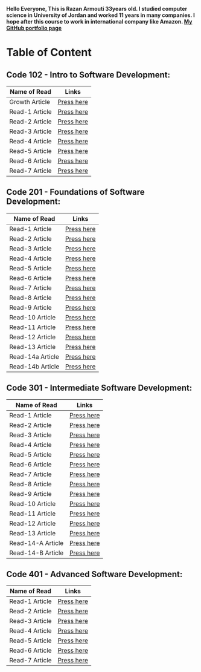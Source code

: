 **Hello Everyone, This is Razan Armouti 33years old. I studied computer science in University of Jordan and worked 11 years in many companies. I hope after this course to work in international company like Amazon. 
[My GitHub portfolio page](https://github.com/RazanArmouti)**

# Table of Content 
## **Code 102 - Intro to Software Development:**

Name of Read | Links
------------ | -------------
 Growth Article | [Press here](https://razanarmouti.github.io/reading-notes/102/growthMindset)
 Read-1 Article | [Press here](https://razanarmouti.github.io/reading-notes/102/Read-01)
 Read-2 Article | [Press here](https://razanarmouti.github.io/reading-notes/102/Read-02)
 Read-3 Article | [Press here](https://razanarmouti.github.io/reading-notes/102/Read-03)
 Read-4 Article | [Press here](https://razanarmouti.github.io/reading-notes/102/Read-04)
 Read-5 Article | [Press here](https://razanarmouti.github.io/reading-notes/102/Read-05)
 Read-6 Article | [Press here](https://razanarmouti.github.io/reading-notes/102/Read-06)
 Read-7 Article | [Press here](https://razanarmouti.github.io/reading-notes/102/Read-07)

## **Code 201 - Foundations of Software Development:**

Name of Read | Links
------------ | -------------
 Read-1 Article | [Press here](https://razanarmouti.github.io/reading-notes/201/Class-01) 
 Read-2 Article | [Press here](https://razanarmouti.github.io/reading-notes/201/Class-02)
 Read-3 Article | [Press here](https://razanarmouti.github.io/reading-notes/201/Class-03)
 Read-4 Article | [Press here](https://razanarmouti.github.io/reading-notes/201/Class-04)
 Read-5 Article | [Press here](https://razanarmouti.github.io/reading-notes/201/Class-05)
 Read-6 Article | [Press here](https://razanarmouti.github.io/reading-notes/201/Class-06)
 Read-7 Article | [Press here](https://razanarmouti.github.io/reading-notes/201/Class-07)
 Read-8 Article | [Press here](https://razanarmouti.github.io/reading-notes/201/Class-08)
 Read-9 Article | [Press here](https://razanarmouti.github.io/reading-notes/201/Class-09)
 Read-10 Article |[Press here](https://razanarmouti.github.io/reading-notes/201/Class-10)
 Read-11 Article |[Press here](https://razanarmouti.github.io/reading-notes/201/Class-11)
 Read-12 Article |[Press here](https://razanarmouti.github.io/reading-notes/201/Class-12)
 Read-13 Article |[Press here](https://razanarmouti.github.io/reading-notes/201/Class-13)
 Read-14a Article |[Press here](https://razanarmouti.github.io/reading-notes/201/Class-14a)
 Read-14b Article |[Press here](https://razanarmouti.github.io/reading-notes/201/Class-14b)

## **Code 301 - Intermediate Software Development:**

Name of Read | Links
------------ | -------------
 Read-1 Article | [Press here](https://razanarmouti.github.io/reading-notes/301/Class-01) 
 Read-2 Article | [Press here](https://razanarmouti.github.io/reading-notes/301/Class-02) 
 Read-3 Article | [Press here](https://razanarmouti.github.io/reading-notes/301/Class-03)
 Read-4 Article | [Press here](https://razanarmouti.github.io/reading-notes/301/Class-04)
 Read-5 Article | [Press here](https://razanarmouti.github.io/reading-notes/301/Class-05)
 Read-6 Article | [Press here](https://razanarmouti.github.io/reading-notes/301/Class-06)
 Read-7 Article | [Press here](https://razanarmouti.github.io/reading-notes/301/Class-07)
 Read-8 Article | [Press here](https://razanarmouti.github.io/reading-notes/301/Class-08)
 Read-9 Article | [Press here](https://razanarmouti.github.io/reading-notes/301/Class-09)
 Read-10 Article | [Press here](https://razanarmouti.github.io/reading-notes/301/Class-10)
 Read-11 Article | [Press here](https://razanarmouti.github.io/reading-notes/301/Class-11)
 Read-12 Article | [Press here](https://razanarmouti.github.io/reading-notes/301/Class-12)
 Read-13 Article | [Press here](https://razanarmouti.github.io/reading-notes/301/Class-13)
 Read-14-A Article | [Press here](https://razanarmouti.github.io/reading-notes/301/Class-14-A)
 Read-14-B Article | [Press here](https://razanarmouti.github.io/reading-notes/301/Class-14-B)

## **Code 401 - Advanced Software Development:**

Name of Read | Links
------------ | -------------
 Read-1 Article | [Press here](https://razanarmouti.github.io/reading-notes/401/Class-01) 
 Read-2 Article | [Press here](https://razanarmouti.github.io/reading-notes/401/Class-02) 
 Read-3 Article | [Press here](https://razanarmouti.github.io/reading-notes/401/Class-03) 
 Read-4 Article | [Press here](https://razanarmouti.github.io/reading-notes/401/Class-04)
 Read-5 Article | [Press here](https://razanarmouti.github.io/reading-notes/401/Class-05)
 Read-6 Article | [Press here](https://razanarmouti.github.io/reading-notes/401/Class-06)
 Read-7 Article | [Press here](https://razanarmouti.github.io/reading-notes/401/Class-07)
